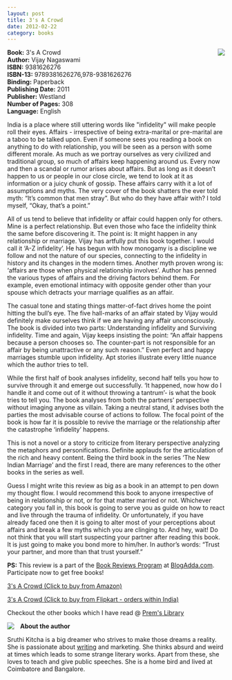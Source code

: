```yaml
---
layout: post
title: 3's A Crowd
date: 2012-02-22
category: books
---
```


<img style="clear: right; float: right; margin-bottom: 1em; margin-left: 1em;" 
src="{{site.url}}/img/3-s-a-crowd-vijay-nagaswami.jpg"/>   

**Book:** 3's A Crowd  
**Author:** Vijay Nagaswami  
**ISBN:** 9381626276  
**ISBN-13:** 9789381626276,978-9381626276  
**Binding:** Paperback  
**Publishing Date:** 2011  
**Publisher:** Westland  
**Number of Pages:** 308  
**Language:** English  
  
India is a place where still uttering words like "infidelity" will make people roll their eyes. Affairs - irrespective of being extra-marital or pre-marital are a taboo to be talked upon. Even if someone sees you reading a book on anything to do with relationship, you will be seen as a person with some different morale. As much as we portray ourselves as very civilized and traditional group, so much of affairs keep happening around us. Every now and then a scandal or rumor arises about affairs. But as long as it doesn’t happen to us or people in our close circle, we tend to look at it as information or a juicy chunk of gossip. These affairs carry with it a lot of assumptions and myths. The very cover of the book shatters the ever told myth: “It’s common that men stray”. But who do they have affair with? I told myself, “Okay, that’s a point.”  
  
All of us tend to believe that infidelity or affair could happen only for others. Mine is a perfect relationship. But even those who face the infidelity think the same before discovering it. The point is: It might happen in any relationship or marriage. Vijay has artfully put this book together. I would call it ‘A-Z infidelity’. He has begun with how monogamy is a discipline we follow and not the nature of our species, connecting to the infidelity in history and its changes in the modern times. Another myth proven wrong is: ‘affairs are those when physical relationship involves’. Author has penned the various types of affairs and the driving factors behind them. For example, even emotional intimacy with opposite gender other than your spouse which detracts your marriage qualifies as an affair.  
  
The casual tone and stating things matter-of-fact drives home the point hitting the bull’s eye. The five hall-marks of an affair stated by Vijay would definitely make ourselves think if we are having any affair unconsciously. The book is divided into two parts: Understanding infidelity and Surviving infidelity. Time and again, Vijay keeps insisting the point: “An affair happens because a person chooses so. The counter-part is not responsible for an affair by being unattractive or any such reason.” Even perfect and happy marriages stumble upon infidelity. Apt stories illustrate every little nuance which the author tries to tell.  
  
While the first half of book analyses infidelity, second half tells you how to survive through it and emerge out successfully. ‘It happened, now how do I handle it and come out of it without throwing a tantrum’- is what the book tries to tell you. The book analyses from both the partners’ perspective without imaging anyone as villain. Taking a neutral stand, it advises both the parties the most advisable course of actions to follow. The focal point of the book is how far it is possible to revive the marriage or the relationship after the catastrophe ‘infidelity’ happens.  
  
This is not a novel or a story to criticize from literary perspective analyzing the metaphors and personifications. Definite applauds for the articulation of the rich and heavy content. Being the third book in the series ‘The New Indian Marriage’ and the first I read, there are many references to the other books in the series as well.  
  
Guess I might write this review as big as a book in an attempt to pen down my thought flow. I would recommend this book to anyone irrespective of being in relationship or not, or for that matter married or not. Whichever category you fall in, this book is going to serve you as guide on how to react and live through the trauma of infidelity. Or unfortunately, if you have already faced one then it is going to alter most of your perceptions about affairs and break a few myths which you are clinging to. And hey, wait! Do not think that you will start suspecting your partner after reading this book. It is just going to make you bond more to him/her. In author’s words: “Trust your partner, and more than that trust yourself.”  
  
**PS:** This review is a part of the [Book Reviews Program](http://blog.blogadda.com/2011/05/04/indian-bloggers-book-reviews) at [BlogAdda.com](http://www.blogadda.com/). Participate now to get free books!  

[3's A Crowd (Click to buy from Amazon)](http://www.amazon.com/gp/product/9381626278/ref=as_li_qf_sp_asin_tl?ie=UTF8&tag=booiverea-20&linkCode=as2&camp=1789&creative=9325&creativeASIN=9381626278)  
  
[3's A Crowd (Click to buy from Flipkart - orders within India)](http://www.flipkart.com/3s-crowd-9381626276/p/itmd5yyumhtx2trn?pid=9789381626276&affid=INPremkblo)  

Checkout the other books which I have read @ [Prem's Library]({{site.url}}/books/)  

<img style="clear: left; float: left; margin-bottom: 1em; margin-right: 1em;" 
src="{{site.url}}/img/sruthi.jpg"/>
 **About the author**  

Sruthi Kitcha is a big dreamer who strives to make those dreams a reality. She is passionate about [writing](http://penurheart.blogspot.com/) and marketing. She thinks absurd and weird at times which leads to some strange literary works. Apart from these, she loves to teach and give public speeches. She is a home bird and lived at Coimbatore and Bangalore.  

